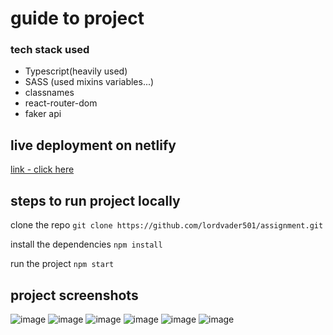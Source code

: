 # guide to project

### tech stack used 
- Typescript(heavily used)
- SASS (used mixins variables...)
- classnames
- react-router-dom
- faker api

## live deployment on netlify
[link - click here](https://zevi-lordvader501.netlify.app/)

## steps to run project locally

clone the repo `git clone https://github.com/lordvader501/assignment.git`

install the dependencies `npm install`

run the project `npm start`

## project screenshots

![image](https://github.com/lordvader501/assignment/assets/60027612/9e736d5d-33cc-4e98-9b22-fe115febb5ce)
![image](https://github.com/lordvader501/assignment/assets/60027612/47b4c44c-7e75-4cc0-9b7b-a81009065917)
![image](https://github.com/lordvader501/assignment/assets/60027612/b4728c0b-ea4a-452d-a7f3-07718f3d3ff7)
![image](https://github.com/lordvader501/assignment/assets/60027612/be5d5aad-29cc-441b-9636-099be1d27501)
![image](https://github.com/lordvader501/assignment/assets/60027612/6b94c32c-9c01-4d66-b02a-30d90bb1fcd5)
![image](https://github.com/lordvader501/assignment/assets/60027612/ca792bfa-a65a-400a-897b-989394cae6f3)









